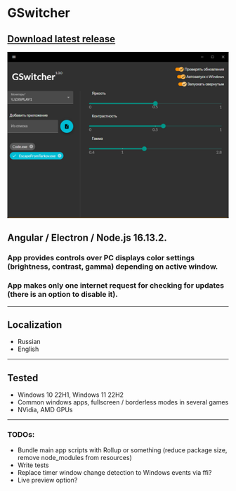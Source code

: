 # GSwitcher
## [**Download latest release**](https://github.com/Quenary/GSwitcher/releases/latest)
![Alt text](/extras//screenshots/gswitcher-1.0.0-screenshot.png?raw=true "Optional Title")

## Angular / Electron / Node.js 16.13.2.
### App provides controls over PC displays color settings (brightness, contrast, gamma) depending on active window.
### App makes only one internet request for checking for updates (there is an option to disable it).
---
## Localization
* Russian
* English
---
## Tested
* Windows 10 22H1, Windows 11 22H2
* Common windows apps, fullscreen / borderless modes in several games
* NVidia, AMD GPUs
---
### TODOs:
* Bundle main app scripts with Rollup or something (reduce package size, remove node_modules from resources)
* Write tests
* Replace timer window change detection to Windows events via ffi?
* Live preview option?